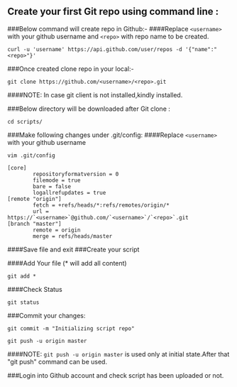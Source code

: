 
## Create your first Git repo using command line :
###Below command will create repo in Github:-
####Replace `<username>` with your github username and `<repo>` with repo name to be created.
```
curl -u 'username' https://api.github.com/user/repos -d '{"name":"<repo>"}'
```
###Once created clone repo in your local:-
```
git clone https://github.com/<username>/<repo>.git
```
####NOTE: In case git client is not installed,kindly installed.

###Below directory will be downloaded after Git clone :
```
cd scripts/
```
###Make following changes under .git/config:
####Replace `<username>` with your github username
```
vim .git/config
```
```
[core]
        repositoryformatversion = 0
        filemode = true
        bare = false
        logallrefupdates = true
[remote "origin"]
        fetch = +refs/heads/*:refs/remotes/origin/*
        url = https://`<username>`@github.com/`<username>`/`<repo>`.git
[branch "master"]
        remote = origin
        merge = refs/heads/master
```
####Save file and exit
###Create your script

####Add Your file (* will add all content)		
```
git add *
```
####Check Status
```
git status
```
###Commit your changes:
```
git commit -m "Initializing script repo"  
```
```
git push -u origin master
```
####NOTE: `git push -u origin master` is used only at initial state.After that "git push" command can be used.

###Login into Github account and check script has been uploaded or not.
